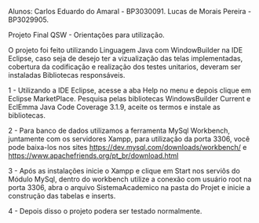 Alunos: Carlos Eduardo do Amaral - BP3030091.
        Lucas de Morais Pereira - BP3029905.

Projeto Final QSW - Orientações para utilização.

O projeto foi feito utilizando Linguagem Java com WindowBuilder na IDE Eclipse, caso seja de desejo ter a vizualização das telas implementadas, cobertura da codificação e realização dos testes unitarios, deveram ser instaladas Bibliotecas responsáveis.

1 - Utilizando a IDE Eclipse, acesse a aba Help no menu e depois clique em Eclipse MarketPlace. Pesquisa pelas bibliotecas WindowsBuilder Current e EclEmma Java Code Coverage 3.1.9, aceite os termos e instale as bibliotecas.

2 - Para banco de dados utilizamos a ferramenta MySql Workbench, juntamente com os servidores Xampp, para utilização da porta 3306, você pode baixa-los nos sites https://dev.mysql.com/downloads/workbench/ e https://www.apachefriends.org/pt_br/download.html

3 - Após as instalações inicie o Xampp e clique em Start nos serviõs do Módulo MySql, dentro do workbench utilize a conexão com usuário root na porta 3306, abra o arquivo SistemaAcademico na pasta do Projet e inicie a construção das tabelas e inserts.

4 - Depois disso o projeto podera ser testado normalmente.
